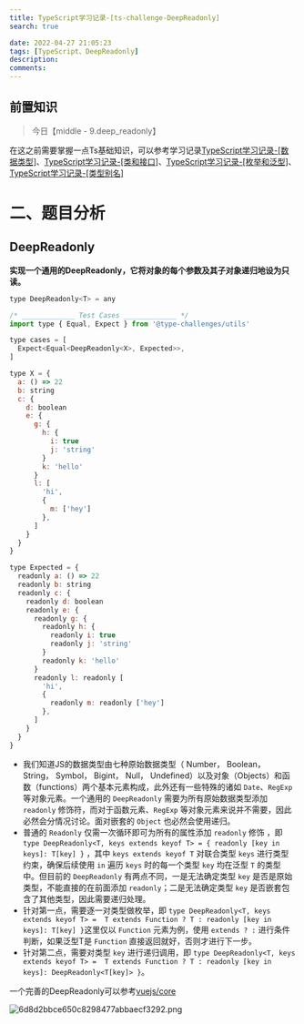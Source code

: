 ```yaml
---
title: TypeScript学习记录-[ts-challenge-DeepReadonly]
search: true

date: 2022-04-27 21:05:23
tags: [TypeScript、DeepReadonly]
description:
comments:
---
```




## 前置知识

> 今日【middle - 9.deep_readonly】

在这之前需要掌握一点Ts基础知识，可以参考学习记录[TypeScript学习记录-[数据类型]](./../typescript1.md)、[TypeScript学习记录-[类和接口]](./../typescript1.md)、[TypeScript学习记录-[枚举和泛型]](./../typescript1.md)、[TypeScript学习记录-[类型别名]](./../typescript1.md)

# 二、题目分析

## DeepReadonly

**实现一个通用的DeepReadonly<T>，它将对象的每个参数及其子对象递归地设为只读。**

```js
type DeepReadonly<T> = any

/* _____________ Test Cases _____________ */
import type { Equal, Expect } from '@type-challenges/utils'

type cases = [
  Expect<Equal<DeepReadonly<X>, Expected>>,
]

type X = {
  a: () => 22
  b: string
  c: {
    d: boolean
    e: {
      g: {
        h: {
          i: true
          j: 'string'
        }
        k: 'hello'
      }
      l: [
        'hi',
        {
          m: ['hey']
        },
      ]
    }
  }
}

type Expected = {
  readonly a: () => 22
  readonly b: string
  readonly c: {
    readonly d: boolean
    readonly e: {
      readonly g: {
        readonly h: {
          readonly i: true
          readonly j: 'string'
        }
        readonly k: 'hello'
      }
      readonly l: readonly [
        'hi',
        {
          readonly m: readonly ['hey']
        },
      ]
    }
  }
}
```

- 我们知道JS的数据类型由七种原始数据类型（ Number， Boolean， String， Symbol， Bigint， Null， Undefined）以及对象（Objects）和函数（functions）两个基本元素构成，此外还有一些特殊的诸如 `Date`、`RegExp` 等对象元素。一个通用的 `DeepReadonly` 需要为所有原始数据类型添加 `readonly` 修饰符，而对于函数元素、`RegExp` 等对象元素来说并不需要，因此必然会分情况讨论。面对嵌套的 `Object` 也必然会使用递归。
- 普通的 `Readonly` 仅需一次循环即可为所有的属性添加 `readonly` 修饰 ，即 `type DeepReadonly<T, keys extends keyof T> = { readonly [key in keys]: T[key] }` ，其中 `keys extends keyof T` 对联合类型 `keys` 进行类型约束，确保后续使用 `in` 遍历 `keys` 时的每一个类型 `key` 均在泛型 `T` 的类型中。但目前的 `DeepReadonly` 有两点不同，一是无法确定类型 `key` 是否是原始类型，不能直接的在前面添加 `readonly`；二是无法确定类型 `key` 是否嵌套包含了其他类型，因此需要递归处理。
- 针对第一点，需要逐一对类型做枚举，即 `type DeepReadonly<T, keys extends keyof T> =  T extends Function ? T : readonly [key in keys]: T[key] }`这里仅以 `Function` 元素为例，使用 `extends ? :` 进行条件判断，如果泛型T是 `Function` 直接返回就好，否则才进行下一步。
- 针对第二点，需要对类型 `key` 进行递归调用，即 `type DeepReadonly<T, keys extends keyof T> =  T extends Function ? T : readonly [key in keys]: DeepReadonly<T[key]> }`。

一个完善的DeepReadonly可以参考[vuejs/core](https://github.com/vuejs/core/blob/main/packages/reactivity/src/reactive.ts)

![6d8d2bbce650c8298477abbaecf3292.png](https://p6-juejin.byteimg.com/tos-cn-i-k3u1fbpfcp/55a6196a965949c0bb7c907f6239bf41~tplv-k3u1fbpfcp-watermark.image?)
